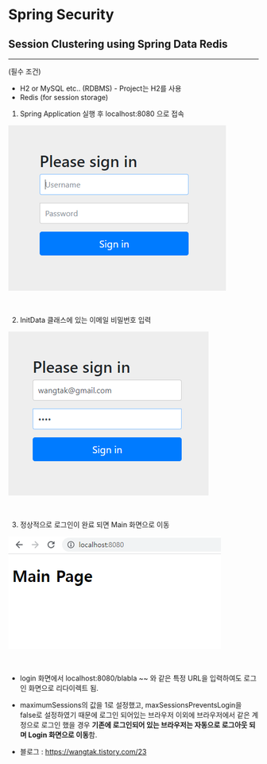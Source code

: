 # Spring Security

## Session Clustering using Spring Data Redis

---

(필수 조건)
- H2 or MySQL etc.. (RDBMS) - Project는 H2를 사용
- Redis (for session storage)

1. Spring Application 실행 후 localhost:8080 으로 접속   

<img src="./img/Security Login Page.png"></img>

<br>

2. InitData 클래스에 있는 이메일 비밀번호 입력   

<img src="./img/InsertData.png"></img>

<br>

3. 정상적으로 로그인이 완료 되면 Main 화면으로 이동

<img src="./img/Main Page.png"></img>

<br>

- login 화면에서 localhost:8080/blabla ~~ 와 같은 특정 URL을 입력하여도 로그인 화면으로 리다이렉트 됨.

- maximumSessions의 값을 1로 설정했고, maxSessionsPreventsLogin을 false로 설정하였기 때문에 로그인 되어있는 브라우저 이외에 브라우저에서 같은 계정으로 로그인 했을 경우 <b>기존에 로그인되어 있는 브라우저는 자동으로 로그아웃 되며 Login 화면으로 이동</b>함.

- 블로그 : https://wangtak.tistory.com/23
